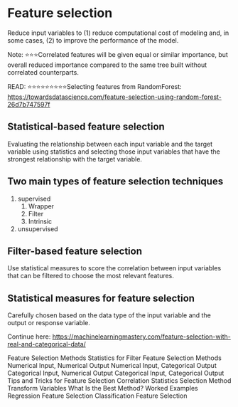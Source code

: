 # Feature selection

Reduce input variables to (1) reduce computational cost of modeling and, in some cases, (2) to improve the performance of the model.

Note: ⭐⭐⭐Correlated features will be given equal or similar importance, but overall reduced importance compared to the same tree built without correlated counterparts.

READ: ⭐⭐⭐⭐⭐⭐⭐⭐⭐Selecting features from RandomForest: https://towardsdatascience.com/feature-selection-using-random-forest-26d7b747597f

## Statistical-based feature selection
Evaluating the relationship between each input variable and the target variable using statistics and selecting those input variables that have the strongest relationship with the target variable. 

## Two main types of feature selection techniques
1. supervised 
    1. Wrapper
    2. Filter
    3. Intrinsic
2. unsupervised

## Filter-based feature selection 
Use statistical measures to score the correlation between input variables that can be filtered to choose the most relevant features.

## Statistical measures for feature selection 
Carefully chosen based on the data type of the input variable and the output or response variable.

Continue here: https://machinelearningmastery.com/feature-selection-with-real-and-categorical-data/

Feature Selection Methods
Statistics for Filter Feature Selection Methods
    Numerical Input, Numerical Output
    Numerical Input, Categorical Output
    Categorical Input, Numerical Output
    Categorical Input, Categorical Output
Tips and Tricks for Feature Selection
    Correlation Statistics
    Selection Method
    Transform Variables
    What Is the Best Method?
Worked Examples
    Regression Feature Selection
    Classification Feature Selection